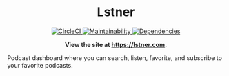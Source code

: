 <h1 align="center">Lstner</h1>
<p align="center">
  <a href="https://circleci.com/gh/justinformentin/lstner">
    <img
      src="https://circleci.com/gh/justinformentin/lstner.svg?style=svg"
      alt="CircleCI"
    />
  </a>
  <a href="https://codeclimate.com/github/justinformentin/lstner">
    <img
      src="https://codeclimate.com/github/justinformentin/lstner/badges/gpa.svg"
      alt="Maintainability"
    />
  </a>
  <a href="https://david-dm.org/justinformentin/gatsby-v2-tutorial-starter">
    <img
      src="https://img.shields.io/david/justinformentin/gatsby-v2-tutorial-starter.svg"
      alt="Dependencies"
    />
  </a>
</p>

<p align="center">
  <strong>
    View the site at <a href="https://lstner.com">https://lstner.com</a>.
  </strong>
</p>

Podcast dashboard where you can search, listen, favorite, and subscribe to your favorite podcasts.
